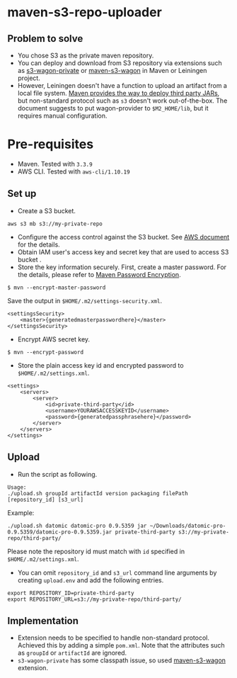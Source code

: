 maven-s3-repo-uploader
================

## Problem to solve
* You chose S3 as the private maven repository.
* You can deploy and download from S3 repository via extensions such as [s3-wagon-private](https://github.com/technomancy/s3-wagon-private) or [maven-s3-wagon](https://github.com/jcaddel/maven-s3-wagon) in Maven or Leiningen project.
* However, Leiningen doesn't have a function to upload an artifact from a local file system. [Maven provides the way to deploy third party JARs](https://maven.apache.org/guides/mini/guide-3rd-party-jars-remote.html), but non-standard protocol such as `s3` doesn't work out-of-the-box. The document suggests to put wagon-provider to `$M2_HOME/lib`, but it requires manual configuration.

# Pre-requisites
* Maven. Tested with `3.3.9`
* AWS CLI. Tested with `aws-cli/1.10.19`

## Set up
* Create a S3 bucket. 

```
aws s3 mb s3://my-private-repo
```
* Configure the access control against the S3 bucket. See [AWS document](http://docs.aws.amazon.com/AmazonS3/latest/dev/s3-access-control.html) for the details. 
* Obtain IAM user's access key and secret key that are used to access S3 bucket .
* Store the key information securely. First, create a master password. For the details, please refer to [Maven Password Encryption](https://maven.apache.org/guides/mini/guide-encryption.html).

```
$ mvn --encrypt-master-password
```

Save the output in `$HOME/.m2/settings-security.xml`. 

```
<settingsSecurity>
    <master>{generatedmasterpasswordhere}</master>
</settingsSecurity>
```

* Encrypt AWS secret key. 

```
$ mvn --encrypt-password
```

* Store the plain access key id and encrypted password to `$HOME/.m2/settings.xml`. 

```
<settings>
    <servers>
        <server>
            <id>private-third-party</id>
            <username>YOURAWSACCESSKEYID</username>
            <password>{generatedpassphrasehere}</password>
        </server>
    </servers>
</settings>
```

## Upload
* Run the script as following. 

```
Usage:
./upload.sh groupId artifactId version packaging filePath [repository_id] [s3_url]
```

Example: 

```
./upload.sh datomic datomic-pro 0.9.5359 jar ~/Downloads/datomic-pro-0.9.5359/datomic-pro-0.9.5359.jar private-third-party s3://my-private-repo/third-party/
```

Please note the repository id must match with `id` specified in `$HOME/.m2/settings.xml`. 

* You can omit `repository_id` and `s3_url` command line arguments by creating `upload.env` and add the following entries. 

```
export REPOSITORY_ID=private-third-party
export REPOSITORY_URL=s3://my-private-repo/third-party/
```

## Implementation
* Extension needs to be specified to handle non-standard protocol. Achieved this by adding a simple 
  `pom.xml`. Note that the attributes such as `groupId` or `artifactId` are ignored. 
* `s3-wagon-private` has some classpath issue, so used [maven-s3-wagon](https://github.com/jcaddel/maven-s3-wagon) extension.
